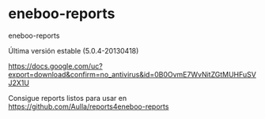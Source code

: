 eneboo-reports
==============

eneboo-reports

Última versión estable (5.0.4-20130418)

https://docs.google.com/uc?export=download&confirm=no_antivirus&id=0B0OvmE7WvNitZGtMUHFuSVJ2X1U



Consigue reports listos para usar en https://github.com/Aulla/reports4eneboo-reports
